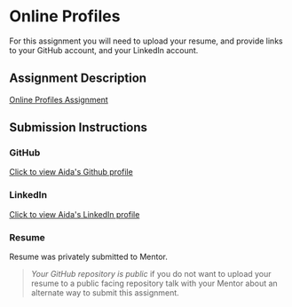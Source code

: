 # Online Profiles
For this assignment you will need to upload your resume, and provide links to your GitHub account, and your LinkedIn account.

## Assignment Description
[Online Profiles Assignment](https://education.launchcode.org/liftoff/assignments/online-profiles/)

## Submission Instructions

### GitHub
[Click to view Aida's Github profile](https://github.com/armoussa "Click to view Aida's Github profile")

### LinkedIn
[Click to view Aida's LinkedIn profile](https://www.linkedin.com/in/aidamoussalli/ "Click to view Aida's LinkedIn profile")

### Resume
Resume was privately submitted to Mentor.
> *Your GitHub repository is public* if you do not want to upload your resume to a public facing repository talk with your Mentor about an alternate way to submit this assignment.
